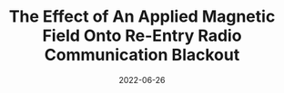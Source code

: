 ---
title: "The Effect of An Applied Magnetic Field Onto Re-Entry Radio Communication Blackout"
collection: conferences
permalink: /conference/2022-magnetic-field-effect
excerpt: "Laur, Johannes and Giangaspero, Vincent and Sharma, Vatsalya and Lani, Andrea and Donaldson, Nathan and Kim, Minkwan and Thoemel, Jan"
date: 2022-06-26
venue: "2nd International Conference on Flight Vehicles, Aerothermodynamics and Re-entry Missions & Engineering (FAR)"
---